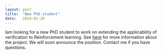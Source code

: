 ```yaml
---
layout: post
title:  "New PhD student"
date:   2024-01-20
---
```


<p class="intro"><span class="dropcap">I</span>am looking for a new PhD student to work on extending the applicability of verification to Reinforcement learning. See <a href="/veridrl">here</a> for more information about the project. We will soon announce the position. Contact me if you have questions.</p>

 